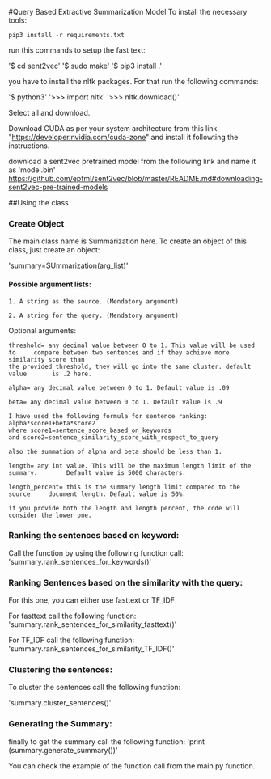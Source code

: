 #Query Based Extractive Summarization Model
To install the necessary tools:

`pip3 install -r requirements.txt`

run this commands to setup the fast text:

'$ cd sent2vec'
'$ sudo make'
'$ pip3 install .'

you have to install the nltk packages. For that run the following commands:

'$ python3'
'>>> import nltk'
'>>> nltk.download()'

Select all and download.

Download CUDA as per your system architecture from this link "https://developer.nvidia.com/cuda-zone" and install it followting the instructions.

download a sent2vec pretrained model from the following link and name it as 'model.bin'
https://github.com/epfml/sent2vec/blob/master/README.md#downloading-sent2vec-pre-trained-models



##Using the class

### Create Object
The main class name is Summarization here. To create an object of this class, just create an object: 

'summary=SUmmarization(arg_list)'

#### Possible argument lists:

 	1. A string as the source. (Mendatory argument) 

	2. A string for the query. (Mendatory argument)


Optional arguments:
	
	threshold= any decimal value between 0 to 1. This value will be used to 	compare between two sentences and if they achieve more similarity score than
	the provided threshold, they will go into the same cluster. default value 		is .2 here.

	alpha= any decimal value between 0 to 1. Default value is .09

	beta= any decimal value between 0 to 1. Default value is .9

	I have used the following formula for sentence ranking: alpha*score1+beta*score2
	where score1=sentence_score_based_on_keywords
	and score2=sentence_similarity_score_with_respect_to_query
	
	also the summation of alpha and beta should be less than 1.

	length= any int value. This will be the maximum length limit of the summary. 		Default value is 5000 characters.

	length_percent= this is the summary length limit compared to the source 	document length. Default value is 50%.

	if you provide both the length and length percent, the code will consider the lower one.


### Ranking the sentences based on keyword: 
Call the function by using the following function call:
'summary.rank_sentences_for_keywords()'

### Ranking Sentences based on the similarity with the query: 
For this one, you can either use fasttext or TF_IDF

For fasttext call the following function:
'summary.rank_sentences_for_similarity_fasttext()'

For TF_IDF call the following function:
'summary.rank_sentences_for_similarity_TF_IDF()'

### Clustering the sentences: 

To cluster the sentences call the following function: 

'summary.cluster_sentences()'

### Generating the Summary:

finally to get the summary call the following function: 
'print (summary.generate_summary())'




You can check the example of the function call from the main.py function.




